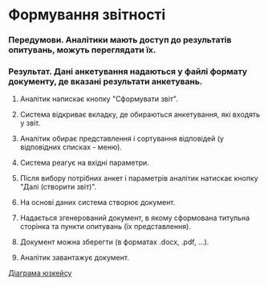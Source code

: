 # Формування звітності

### Передумови. Аналітики мають доступ до результатів опитувань, можуть переглядати їх.

### Результат. Дані анкетування надаються у файлі формату документу, де вказані результати анкетувань.

1. Аналітик напискає кнопку "Сформувати звіт".

2. Система відкриває вкладку, де обираються анкетування, які входять у звіт.

3. Аналітик обирає представлення і сортування відповідей (у відповідних списках - меню).

4. Система реагує на вхідні параметри.

4. Після вибору потрібних анкет і параметрів аналітик натискає кнопку "Далі (створити звіт)".

5. На основі даних система створює документ.

6. Надається згенерований документ, в якому сформована титульна сторінка та пункти опитувань (їх представлення).

7. Документ можна зберегти (в форматах .docx, .pdf, ...).

8. Аналітик завантажує документ.

[Діаграма юзкейсу](https://github.com/ip-85/System-Dynamics/blob/master/Doc/UMLDiagrams/scenarios/analyst/Diagrams/UC4%20-%20Reports%20Forming.md)

